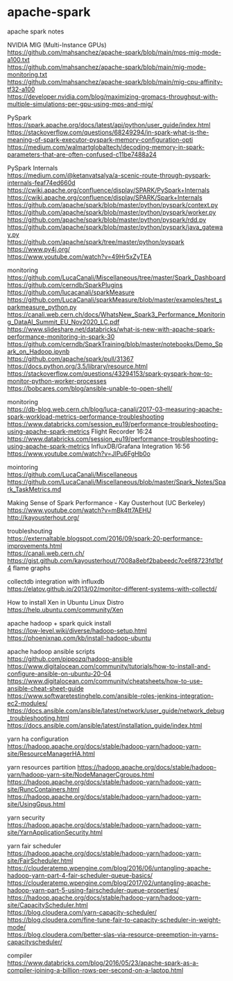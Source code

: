 # apache-spark
apache spark notes <br />

NVIDIA MIG (Multi-Instance GPUs) <br />
https://github.com/mahsanchez/apache-spark/blob/main/mps-mig-mode-a100.txt  <br />
https://github.com/mahsanchez/apache-spark/blob/main/mig-mode-monitoring.txt  <br />
https://github.com/mahsanchez/apache-spark/blob/main/mig-cpu-affinity-tf32-a100  <br />
https://developer.nvidia.com/blog/maximizing-gromacs-throughput-with-multiple-simulations-per-gpu-using-mps-and-mig/ <br />

PySpark <br />
https://spark.apache.org/docs/latest/api/python/user_guide/index.html <br />
https://stackoverflow.com/questions/68249294/in-spark-what-is-the-meaning-of-spark-executor-pyspark-memory-configuration-opti <br />
https://medium.com/walmartglobaltech/decoding-memory-in-spark-parameters-that-are-often-confused-c11be7488a24 <br />

PySpark Internals <br />
https://medium.com/@ketanvatsalya/a-scenic-route-through-pyspark-internals-feaf74ed660d <br />
https://cwiki.apache.org/confluence/display/SPARK/PySpark+Internals <br />
https://cwiki.apache.org/confluence/display/SPARK/Spark+Internals <br />
https://github.com/apache/spark/blob/master/python/pyspark/context.py <br />
https://github.com/apache/spark/blob/master/python/pyspark/worker.py <br />
https://github.com/apache/spark/blob/master/python/pyspark/rdd.py <br />
https://github.com/apache/spark/blob/master/python/pyspark/java_gateway.py <br />
https://github.com/apache/spark/tree/master/python/pyspark <br />
https://www.py4j.org/ <br />
https://www.youtube.com/watch?v=49Hr5xZyTEA <br />

monitoring <br />
https://github.com/LucaCanali/Miscellaneous/tree/master/Spark_Dashboard <br />
https://github.com/cerndb/SparkPlugins <br />
https://github.com/lucacanali/sparkMeasure <br />
https://github.com/LucaCanali/sparkMeasure/blob/master/examples/test_sparkmeasure_python.py <br />
https://canali.web.cern.ch/docs/WhatsNew_Spark3_Performance_Monitoring_DataAI_Summit_EU_Nov2020_LC.pdf <br />
https://www.slideshare.net/databricks/what-is-new-with-apache-spark-performance-monitoring-in-spark-30 <br />
https://github.com/cerndb/SparkTraining/blob/master/notebooks/Demo_Spark_on_Hadoop.ipynb <br />
https://github.com/apache/spark/pull/31367 <br />
https://docs.python.org/3.5/library/resource.html <br />
https://stackoverflow.com/questions/43294153/spark-pyspark-how-to-monitor-python-worker-processes <br />
https://bobcares.com/blog/ansible-unable-to-open-shell/ <br />

monitoring <br />
https://db-blog.web.cern.ch/blog/luca-canali/2017-03-measuring-apache-spark-workload-metrics-performance-troubleshooting <br />
https://www.databricks.com/session_eu19/performance-troubleshooting-using-apache-spark-metrics  Flight Recorder 16:24 <br />
https://www.databricks.com/session_eu19/performance-troubleshooting-using-apache-spark-metrics  InfluxDB/Grafana Integration 16:56 <br />
https://www.youtube.com/watch?v=JlPu6FgHb0o <br />

mointoring <br />
https://github.com/LucaCanali/Miscellaneous <br />
https://github.com/LucaCanali/Miscellaneous/blob/master/Spark_Notes/Spark_TaskMetrics.md  <br />

Making Sense of Spark Performance - Kay Ousterhout (UC Berkeley) <br />
https://www.youtube.com/watch?v=mBk4tt7AEHU <br />
http://kayousterhout.org/ <br />

troubleshouting <br />
https://externaltable.blogspot.com/2016/09/spark-20-performance-improvements.html <br />
https://canali.web.cern.ch/ <br />
https://gist.github.com/kayousterhout/7008a8ebf2babeedc7ce6f8723fd1bf4 flame graphs <br />

collectdb integration with influxdb <br />
https://elatov.github.io/2013/02/monitor-different-systems-with-collectd/ <br />

How to install Xen in Ubuntu Linux Distro <br />
https://help.ubuntu.com/community/Xen  <br />

apache hadoop + spark quick install <br />
https://low-level.wiki/diverse/hadoop-setup.html<br />
https://phoenixnap.com/kb/install-hadoop-ubuntu <br />

apache hadoop ansible scripts<br />
https://github.com/pippozq/hadoop-ansible <br />
https://www.digitalocean.com/community/tutorials/how-to-install-and-configure-ansible-on-ubuntu-20-04 <br />
https://www.digitalocean.com/community/cheatsheets/how-to-use-ansible-cheat-sheet-guide <br />
https://www.softwaretestinghelp.com/ansible-roles-jenkins-integration-ec2-modules/ <br />
https://docs.ansible.com/ansible/latest/network/user_guide/network_debug_troubleshooting.html <br />
https://docs.ansible.com/ansible/latest/installation_guide/index.html <br />

yarn ha configuration<br />
https://hadoop.apache.org/docs/stable/hadoop-yarn/hadoop-yarn-site/ResourceManagerHA.html

yarn resources partition 
https://hadoop.apache.org/docs/stable/hadoop-yarn/hadoop-yarn-site/NodeManagerCgroups.html  <br />
https://hadoop.apache.org/docs/stable/hadoop-yarn/hadoop-yarn-site/RuncContainers.html  <br />
https://hadoop.apache.org/docs/stable/hadoop-yarn/hadoop-yarn-site/UsingGpus.html  <br />

yarn security<br />
https://hadoop.apache.org/docs/stable/hadoop-yarn/hadoop-yarn-site/YarnApplicationSecurity.html <br />

yarn fair scheduler<br />
https://hadoop.apache.org/docs/stable/hadoop-yarn/hadoop-yarn-site/FairScheduler.html <br />
https://clouderatemp.wpengine.com/blog/2016/06/untangling-apache-hadoop-yarn-part-4-fair-scheduler-queue-basics/ <br />
https://clouderatemp.wpengine.com/blog/2017/02/untangling-apache-hadoop-yarn-part-5-using-fairscheduler-queue-properties/ <br />
https://hadoop.apache.org/docs/stable/hadoop-yarn/hadoop-yarn-site/CapacityScheduler.html <br />
https://blog.cloudera.com/yarn-capacity-scheduler/ <br />
https://blog.cloudera.com/fine-tune-fair-to-capacity-scheduler-in-weight-mode/ <br />
https://blog.cloudera.com/better-slas-via-resource-preemption-in-yarns-capacityscheduler/ <br />

compiler <br />
https://www.databricks.com/blog/2016/05/23/apache-spark-as-a-compiler-joining-a-billion-rows-per-second-on-a-laptop.html <br />




